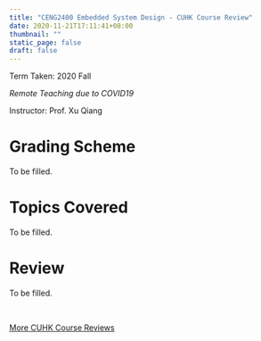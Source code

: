 ```yaml
---
title: "CENG2400 Embedded System Design - CUHK Course Review"
date: 2020-11-21T17:11:41+08:00
thumbnail: ""
static_page: false
draft: false
---
```


Term Taken: 2020 Fall

*Remote Teaching due to COVID19*

Instructor: Prof. Xu Qiang

# Grading Scheme
To be filled.

# Topics Covered
To be filled.

# Review
To be filled.

<br />

[More CUHK Course Reviews](/course-review)